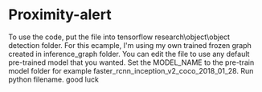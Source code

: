 # Proximity-alert

To use the code, put the file into tensorflow research\object\object detection folder.
For this ecample, I'm using my own trained frozen graph created in inference_graph folder.
You can edit the file to use any default pre-trained model that you wanted.
Set the MODEL_NAME to the pre-train model folder for example faster_rcnn_inception_v2_coco_2018_01_28.
Run python filename.
good luck
